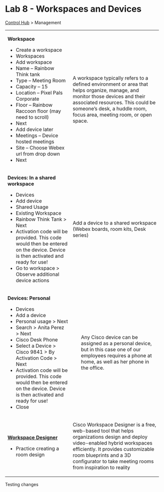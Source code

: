 # Lab 8 - Workspaces and Devices

<a href="http://admin.webex.com/" target="_blank">Control Hub</a> > Management
<table><tbody><tr><td><p><strong>Workspace</strong></p><ul><li>Create a workspace</li><li>Workspaces</li><li>Add workspace</li><li>Name – Rainbow Think tank</li><li>Type – Meeting Room</li><li>Capacity – 15</li><li>Location – Pixel Pals Corporate</li><li>Floor – Rainbow Raccoon floor (may need to scroll)</li><li>Next</li><li>Add device later</li><li>Meetings – Device hosted meetings</li><li>Site – Choose Webex url from drop down</li><li>Next</li></ul></td><td><p>A workspace typically refers to a defined environment or area that helps organize, manage, and monitor those devices and their associated resources. This could be someone’s desk, a huddle room, focus area, meeting room, or open space.</p></td></tr><tr><td><p><strong>Devices: In a shared workspace</strong></p><ul><li>Devices</li><li>Add device</li><li>Shared Usage</li><li>Existing Workspace</li><li>Rainbow Think Tank &gt; Next</li><li>Activation code will be provided. This code would then be entered on the device. Device is then activated and ready for use!</li><li>Go to workspace &gt; Observe additional device actions</li></ul></td><td><p>Add a device to a shared workspace (Webex boards, room kits, Desk series)</p></td></tr><tr><td><p><strong>Devices: Personal</strong></p><ul><li>Devices</li><li>Add a device</li><li>Personal usage &gt; Next</li><li>Search &gt; Anita Perez &gt; Next</li><li>Cisco Desk Phone</li><li>Select a Device &gt; Cisco 9841 &gt; By Activation Code &gt; Next</li><li>Activation code will be provided. This code would then be entered on the device. Device is then activated and ready for use!</li><li>Close</li></ul></td><td><ul>Any Cisco device can be assigned as a personal device, but in this case one of our employees requires a phone at home, as well as her phone in the office.</ul></td></tr><tr><td><p><a href="https://www.webex.com/us/en/workspaces/workspace-designer.html"><strong>Workspace Designer</strong></a><strong></strong></p><ul><li>Practice creating a room design</li></ul></td><td><p>Cisco Workspace Designer is a free, web-based tool that helps organizations design and deploy video-enabled hybrid workspaces efficiently. It provides customizable room blueprints and a 3D configurator to take meeting rooms from inspiration to reality</p></td></tr></tbody></table>

Testing changes
